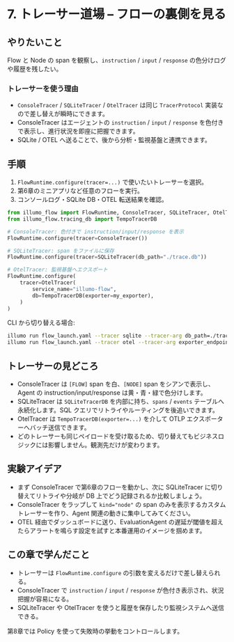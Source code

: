 # 7. トレーサー道場 – フローの裏側を見る

## やりたいこと
Flow と Node の span を観察し、`instruction` / `input` / `response` の色分けログや履歴を残したい。

### トレーサーを使う理由
- `ConsoleTracer` / `SQLiteTracer` / `OtelTracer` は同じ `TracerProtocol` 実装なので差し替えが瞬時にできます。
- ConsoleTracer はエージェントの `instruction` / `input` / `response` を色付きで表示し、進行状況を即座に把握できます。
- SQLite / OTEL へ送ることで、後から分析・監視基盤と連携できます。

## 手順
1. `FlowRuntime.configure(tracer=...)` で使いたいトレーサーを選択。
2. 第6章のミニアプリなど任意のフローを実行。
3. コンソールログ・SQLite DB・OTEL 転送結果を確認。

```python
from illumo_flow import FlowRuntime, ConsoleTracer, SQLiteTracer, OtelTracer
from illumo_flow.tracing_db import TempoTracerDB

# ConsoleTracer: 色付きで instruction/input/response を表示
FlowRuntime.configure(tracer=ConsoleTracer())

# SQLiteTracer: span をファイルに保存
FlowRuntime.configure(tracer=SQLiteTracer(db_path="./trace.db"))

# OtelTracer: 監視基盤へエクスポート
FlowRuntime.configure(
    tracer=OtelTracer(
        service_name="illumo-flow",
        db=TempoTracerDB(exporter=my_exporter),
    )
)
```

CLI から切り替える場合:

```bash
illumo run flow_launch.yaml --tracer sqlite --tracer-arg db_path=./trace.db
illumo run flow_launch.yaml --tracer otel --tracer-arg exporter_endpoint=http://localhost:4317
```

## トレーサーの見どころ
- ConsoleTracer は `[FLOW]` span を白、`[NODE]` span をシアンで表示し、Agent の instruction/input/response は黄・青・緑で色分けします。
- SQLiteTracer は `SQLiteTracerDB` を内部に持ち、`spans` / `events` テーブルへ永続化します。SQL クエリでリトライやルーティングを後追いできます。
- OtelTracer は `TempoTracerDB(exporter=...)` を介して OTLP エクスポーターへバッチ送信できます。
- どのトレーサーも同じペイロードを受け取るため、切り替えてもビジネスロジックには影響しません。観測先だけが変わります。

## 実験アイデア
- まず ConsoleTracer で第6章のフローを動かし、次に SQLiteTracer に切り替えてリトライや分岐が DB 上でどう記録されるか比較しましょう。
- ConsoleTracer をラップして `kind="node"` の span のみを表示するカスタムトレーサーを作り、Agent 関連の動きに集中してみてください。
- OTEL 経由でダッシュボードに送り、EvaluationAgent の遅延が閾値を超えたらアラートを鳴らす設定を試すと本番運用のイメージを掴めます。

## この章で学んだこと
- トレーサーは `FlowRuntime.configure` の引数を変えるだけで差し替えられる。
- ConsoleTracer で `instruction` / `input` / `response` が色付き表示され、状況把握が容易になる。
- SQLiteTracer や OtelTracer を使うと履歴を保存したり監視システムへ送信できる。

第8章では Policy を使って失敗時の挙動をコントロールします。
